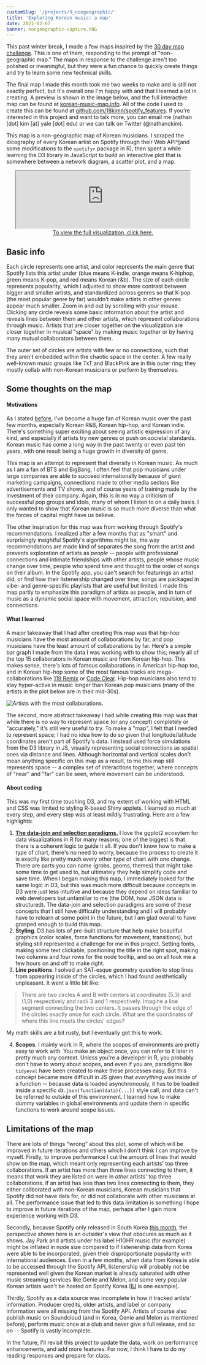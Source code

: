 ```yaml
---
customSlug: '/projects/9_nongeographic/'
title: 'Exploring Korean music: a map'
date: 2021-02-07
banner: nongeographic-capture.PNG
---
```


This past winter break, I made a few maps inspired by the
[30 day map challenge](https://github.com/tjukanovt/30DayMapChallenge).
This is one of them, responding to the prompt of "non-geographic map."
The maps in response to the challenge aren't too polished or
meaningful, but they were a fun chance to quickly create things and
try to learn some new technical skills.

The final map I made this month took me two weeks to make and is still
not exactly perfect, but it's overall one I'm happy with and that I
learned a lot in creating. A preview is shown in the image below, and
the full interactive map can be found at
[korean-music-map.info](https://korean-music-map.info). All of the
code I used to create this can be found at
[github.com/18kimn/spotify_features](https://github.com/18kimn/spotify_features).
If you're interested in this project and want to talk more, you can
email me (nathan [dot] kim [at] yale [dot] edu) or we can talk on
Twitter (@nathanckim).

This map is a non-geographic map of Korean musicians. I scraped the
dicography of every Korean artist on Spotify through their Web
API^[and some modifications to the `spotifyr` package in R], then
spent a while learning the D3 library in JavaScript to build an
interactive plot that is somewhere between a network diagram, a
scatter plot, and a map.

<p align="center">
  <iframe src="https://korean-music-map.info//" title="The Korean Music Map" width="90%" height={800} style={{border: 0}}></iframe>
  <br />
  <a href="https://korean-music-map.info"> To view the full visualization, click here.</a>
</p>

## Basic info

Each circle represents one artist, and color represents the main genre
that Spotify lists this artist under (blue means K-indie, orange means
K-hiphop, green means K-pop, and red means Korean r&b). The size of
each circle represents popularity, which I adjusted to show more
contrast between bigger and smaller artists, and standardized across
genres so that K-pop (the most popular genre by far) wouldn't make
artists in other genres appear much smaller. Zoom in and out by
scrolling with your mouse. Clicking any circle reveals some basic
information about the artist and reveals lines between them and other
artists, which represent collaborations through music. Artists that
are closer together on the visualization are closer together in
musical "space" by making music together or by having many mutual
collaborators between them.

The outer set of circles are artists with few or no connections, such
that they aren't embedded within the chaotic space in the center. A
few really well-known music groups like TxT and BlackPink are in this
outer ring; they mostly collab with non-Korean musicians or perform by
themselves.

## Some thoughts on the map

#### Motivations

As I stated
[before](https://nathankim.name/projects/map_month/7_newtool/), I've
become a huge fan of Korean music over the past few months, especially
Korean R&B, Korean hip-hop, and Korean indie. There's something super
exciting about seeing artistic expression of any kind, and especially
if artists try new genres or push on societal standards. Korean music
has come a long way in the past twenty or even past ten years, with
one result being a huge growth in diversity of genre.

This map is an attempt to represent that diversity in Korean music. As
much as I am a fan of BTS and BigBang, I often feel that pop musicians
under large companies are able to succeed internationally because of
giant marketing campaigns, connections made to other media sectors
like advertisements and TV shows, and of course years of training made
by the investment of their company. Again, this is in no way a
criticism of successful pop groups and idols, many of whom I listen to
on a daily basis. I only wanted to show that Korean music is so much
more diverse than what the forces of capital might have us believe.

The other inspiration for this map was from working through Spotify's
recommendations. I realized after a few months that as "smart" and
surprisingly insightful Spotify's algorithms might be, the way
recommendations are made kind of separates the song from the artist
and prevents exploration of artists as _people_ -- people with
professional connections and intimate friendships with other artists,
people whose music change over time, people who spend time and thought
to the order of songs on their album. In the Spotify app, you can't
search for featurings an artist did, or find how their listenership
changed over time; songs are packaged in vibe- and genre-specific
playlists that are useful but limited. I made this map partly to
emphasize this paradigm of artists as people, and in turn of music as
a dynamic social space with movement, attraction, repulsion, and
connections.

#### What I learned

A major takeaway that I had after creating this map was that hip-hop
musicians have the most amount of collaborations by far, and pop
musicians have the least amount of collaborations by far. Here's a
simple bar graph I made from the data I was working with to show this;
nearly all of the top 15 collaborators in Korean music are from Korean
hip-hop. This makes sense, there's lots of famous collaborations in
American hip-hop too, and in Korean hip-hop some of the most famous
tracks are mega-collaborations like
[119 Remix](https://open.spotify.com/track/6Y0VCyjVZ7waMVgDMJffu4?si=nr1eegHCRgeAH4vfVeOgpA)
or
[Code Clear](https://open.spotify.com/track/6Mf7T0kJOuxTop2AE9L0Sc?si=6K-B7-LVShefHn8wfGeISA).
Hip-hop musicians also tend to stay hyper-active in music longer than
Korean pop musicians (many of the artists in the plot below are in
their mid-30s).

![Artists with the most collaborations.](./most_songs.png)

The second, more abstract takeaway I had while creating this map was
that while there is no way to represent space (or any concept)
completely or "accurately," it's still very useful to try. To make a
"map", I felt that I needed to represent space; I had no idea how to
do so given that longitude/latitude coordinates aren't part of
Spotify's data. I instead used force simulations from the D3 library
in JS, visually representing social connections as spatial ones via
distance and lines. Although horizontal and vertical scales don't mean
anything specific on this map as a result, to me this map still
represents space -- a complex set of interactions together, where
concepts of "near" and "far" can be seen, where movement can be
understood.

#### About coding

This was my first time touching D3, and my extent of working with HTML
and CSS was limited to styling R-based Shiny applets. I learned so
much at every step, and every step was at least mildly frustrating.
Here are a few highlights:

1. **[The data-join and selection paradigms.](https://bost.ocks.org/mike/join/)**
   I love the ggplot2 ecosytem for data visualizations in R for many
   reasons; one of the biggest is that there is a coherent logic to
   guide it all. If you don't know how to make a type of chart,
   there's no need to worry, because the process to create it is
   exactly like pretty much every other type of chart with one change.
   There are parts you can name (grobs, geoms, themes) that might take
   some time to get used to, but ultimately they help simplify code
   and save time. When I began making this map, I immediately looked
   for the same logic in D3, but this was much more difficult because
   concepts in D3 were just less intuitive and because they depend on
   ideas familiar to web developers but unfamiliar to me (the DOM, how
   JSON data is structured). The data-join and selection paradigms are
   some of these concepts that I still have difficulty understanding
   and I will probably have to relearn at some point in the future,
   but I am glad overall to have grasped enough to build this map.
2. **Styling**. D3 has lots of pre-built structure that help make
   beautiful graphics (color scales, force functions for movement,
   transitions), but styling still represented a challenge for me in
   this project. Setting fonts, making some text clickable,
   positioning the title in the right spot, making two columns and
   four rows for the node tooltip, and so on all took me a few hours
   on and off to make right.
3. **Line positions**. I solved an SAT-esque geometry question to stop
   lines from appearing inside of the circles, which I had found
   aesthetically unpleasant. It went a little bit like:

> There are two circles A and B with centers at coordinates (5,3) and
> (1,0) respectively and radii 3 and 1 respectively. Imagine a line
> segment connecting the two centers. It passes through the edge of
> the circles exactly once for each circle. What are the coordinates
> of where this line meets the circles' edges?

My math skills are a bit rusty, but I eventually got this to work.

4. **Scopes**. I mainly work in R, where the scopes of environments
   are pretty easy to work with. You make an object once, you can
   refer to it later in pretty much any context. Unless you're a
   developer in R, you probably don't have to worry about scopes, and
   even if you are, paradigms like `tidyeval` have been created to
   make these processes easy. But this concept became more difficult
   in JS given that _everything_ was inside of a function -- because
   data is loaded asynchronously, it has to be loaded inside a
   specific `d3.json(function(data){...})` style call, and data can't
   be referred to outside of this environment. I learned how to make
   dummy variables in global environments and update them in specific
   functions to work around scope issues.

## Limitations of the map

There are lots of things "wrong" about this plot, some of which will
be improved in future iterations and others which I don't think I can
improve by myself. Firstly, to improve performance I cut the amount of
lines that would show on the map, which meant only representing each
artists' top three collaborations. If an artist has more than three
lines connecting to them, it means that work they are listed on were
in _other_ artists' top three collaborations. If an artist has less
than two lines connecting to them, they either collborated with
non-Korean musicians, Korean musicians that Spotify did not have data
for, or did not collaborate with other musicians at all. The
performance issue that led to this data limitation is something I hope
to improve in future iterations of the map, perhaps after I gain more
experience working with D3.

Secondly, because Spotify only released in South Korea
[this month](https://newsroom.spotify.com/2021-02-01/spotify-launches-in-south-korea/),
the perspective shown here is an outsider's view that obscures as much
as it shows. Jay Park and artists under his label H1GHR music (for
example) might be inflated in node size compared to if listenership
data from Korea were able to be incorporated, given their
disproportionate popularity with international audiences. Even in a
few months, when data from Korea is able to be accessed through the
Spotify API, listenership will probably not be represented well given
the Korean market is already saturated with other music streaming
services like Genie and Melon, and some very popular Korean artists
won't be hosted on Spotify Korea
([IU](https://hypebae.com/2021/2/spotify-korea-launch-without-iu-zico-monsta-x-kakao-m-k-pop-music-streaming-service-info)
is one example).

Thirdly, Spotify as a data source was incomplete in how it tracked
artists' information. Producer credits, older artists, and label or
company information were all missing from the Spotify API. Artists of
course also publish music on Soundcloud (and in Korea, Genie and Melon
as mentioned before), perform music once at a club and never give a
full release, and so on -- Spotify is vastly incomplete.

In the future, I'll revisit this project to update the data, work on
performance enhancements, and add more features. For now, I think I
have to do my reading responses and prepare for class.
